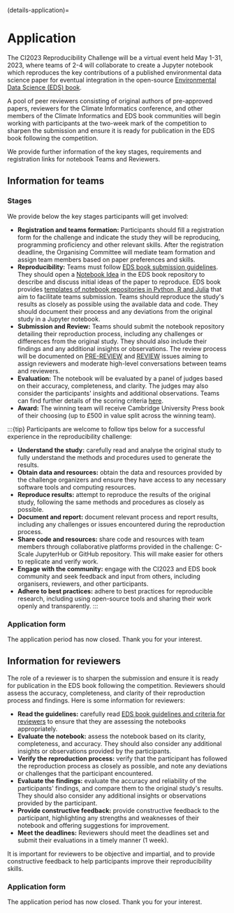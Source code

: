 (details-application)=

# Application

The CI2023 Reproducibility Challenge will be a virtual event held May 1-31, 2023, where teams of 2-4 will collaborate to create a Jupyter notebook which reproduces the key contributions of a published environmental data science paper for eventual integration in the open-source [Environmental Data Science (EDS) book](https://edsbook.org/). 

A pool of peer reviewers consisting of original authors of pre-approved papers, reviewers for the Climate Informatics conference, and other members of the Climate Informatics and EDS book communities will begin working with participants at the two-week mark of the competition to sharpen the submission and ensure it is ready for publication in the EDS book following the competition.

We provide further information of the key stages, requirements and registration links for notebook Teams and Reviewers.

## Information for teams

### Stages

We provide below the key stages participants will get involved:

* **Registration and teams formation:** Participants should fill a registration form for the challenge and indicate the study they will be reproducing, programming proficiency and other relevant skills. After the registration deadline, the Organising Committee will mediate team formation and assign team members based on paper preferences and skills.
* **Reproducibility:** Teams must follow [EDS book submission guidelines](https://edsbook.org/publishing/guidelines.html#guidelines-for-eds-book-notebooks). They should open a [Notebook Idea](https://edsbook.org/publishing/guidelines/guidelines-authors.html#notebook-idea) in the EDS book repository to describe and discuss initial ideas of the paper to reproduce. EDS book provides [templates of notebook repositories in Python, R and Julia](https://edsbook.org/publishing/guidelines/guidelines-authors.html#notebook-repository) that aim to facilitate teams submission. Teams should reproduce the study's results as closely as possible using the available data and code. They should document their process and any deviations from the original study in a Jupyter notebook.
* **Submission and Review:** Teams should submit the notebook repository detailing their reproduction process, including any challenges or differences from the original study. They should also include their findings and any additional insights or observations. The review process will be documented on [PRE-REVIEW](https://edsbook.org/publishing/guidelines/guidelines-authors.html#pre-review) and [REVIEW](https://edsbook.org/publishing/guidelines/guidelines-authors.html#review) issues aiming to assign reviewers and moderate high-level conversations between teams and reviewers. 
* **Evaluation:** The notebook will be evaluated by a panel of judges based on their accuracy, completeness, and clarity. The judges may also consider the participants' insights and additional observations. Teams can find further details of the scoring criteria [here](details-judging).
* **Award:** The winning team will receive Cambridge University Press book of their choosing (up to £500 in value split across the winning team).

:::{tip}
Participants are welcome to follow tips below for a successful experience in the reproducibility challenge:

* **Understand the study:** carefully read and analyse the original study to fully understand the methods and procedures used to generate the results.
* **Obtain data and resources:** obtain the data and resources provided by the challenge organizers and ensure they have access to any necessary software tools and computing resources. 
* **Reproduce results:** attempt to reproduce the results of the original study, following the same methods and procedures as closely as possible.
* **Document and report:** document relevant process and report results, including any challenges or issues encountered during the reproduction process.
* **Share code and resources:** share code and resources with team members through collaborative platforms provided in the challenge: C-Scale JupyterHub or GitHub repository. This will make easier for others to replicate and verify work.
* **Engage with the community:** engage with the CI2023 and EDS book community and seek feedback and input from others, including organisers, reviewers, and other participants.
* **Adhere to best practices:** adhere to best practices for reproducible research, including using open-source tools and sharing their work openly and transparently.
:::

### Application form

The application period has now closed. Thank you for your interest.

## Information for reviewers

The role of a reviewer is to sharpen the submission and ensure it is ready for publication in the EDS book following the competition. 
Reviewers should assess the accuracy, completeness, and clarity of their reproduction process and findings. 
Here is some information for reviewers:

* **Read the guidelines:** carefully read [EDS book guidelines and criteria for reviewers](https://edsbook.org/publishing/guidelines/guidelines-reviewers.html) to ensure that they are assessing the notebooks appropriately. 
* **Evaluate the notebook:** assess the notebook based on its clarity, completeness, and accuracy. They should also consider any additional insights or observations provided by the participants. 
* **Verify the reproduction process:** verify that the participant has followed the reproduction process as closely as possible, and note any deviations or challenges that the participant encountered.
* **Evaluate the findings:** evaluate the accuracy and reliability of the participants' findings, and compare them to the original study's results. They should also consider any additional insights or observations provided by the participant. 
* **Provide constructive feedback:** provide constructive feedback to the participant, highlighting any strengths and weaknesses of their notebook and offering suggestions for improvement.
* **Meet the deadlines:** Reviewers should meet the deadlines set and submit their evaluations in a timely manner (1 week).

It is important for reviewers to be objective and impartial, and to provide constructive feedback to help participants improve their reproducibility skills. 

### Application form

The application period has now closed. Thank you for your interest.